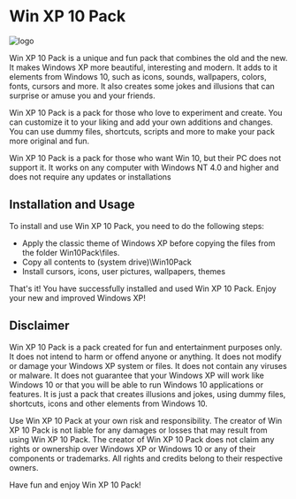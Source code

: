 Win XP 10 Pack
==============
![logo](https://github.com/WinXP655/Win10UI/assets/150530676/b5584dc5-7104-4db9-accf-fd0838ee2ab7)

Win XP 10 Pack is a unique and fun pack that combines the old and the new. It makes Windows XP more beautiful, interesting and modern. It adds to it elements from Windows 10, such as icons, sounds, wallpapers, colors, fonts, cursors and more. It also creates some jokes and illusions that can surprise or amuse you and your friends.

Win XP 10 Pack is a pack for those who love to experiment and create. You can customize it to your liking and add your own additions and changes. You can use dummy files, shortcuts, scripts and more to make your pack more original and fun.

Win XP 10 Pack is a pack for those who want Win 10, but their PC does not support it. It works on any computer with Windows NT 4.0 and higher and does not require any updates or installations

Installation and Usage
---------------------

To install and use Win XP 10 Pack, you need to do the following steps:

- Apply the classic theme of Windows XP before copying the files from the folder Win10Pack\files.
- Copy all contents to (system drive)\Win10Pack
- Install cursors, icons, user pictures, wallpapers, themes

That's it! You have successfully installed and used Win XP 10 Pack. Enjoy your new and improved Windows XP!

Disclaimer
----------

Win XP 10 Pack is a pack created for fun and entertainment purposes only. It does not intend to harm or offend anyone or anything. It does not modify or damage your Windows XP system or files. It does not contain any viruses or malware. It does not guarantee that your Windows XP will work like Windows 10 or that you will be able to run Windows 10 applications or features. It is just a pack that creates illusions and jokes, using dummy files, shortcuts, icons and other elements from Windows 10.

Use Win XP 10 Pack at your own risk and responsibility. The creator of Win XP 10 Pack is not liable for any damages or losses that may result from using Win XP 10 Pack. The creator of Win XP 10 Pack does not claim any rights or ownership over Windows XP or Windows 10 or any of their components or trademarks. All rights and credits belong to their respective owners.

Have fun and enjoy Win XP 10 Pack!
